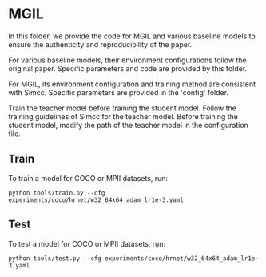 # MGIL
In this folder, we provide the code for MGIL and various baseline models to ensure the authenticity and reproducibility of the paper.


For various baseline models, their environment configurations follow the original paper. Specific parameters and code are provided by this folder.


For MGIL, its environment configuration and training method are consistent with Simcc. Specific parameters are provided in the 'config' folder.


Train the teacher model before training the student model. Follow the training guidelines of Simcc for the teacher model. Before training the student model, modify the path of the teacher model in the configuration file.

## Train
To train a model for COCO or MPII datasets, run:

``` python tools/train.py --cfg experiments/coco/hrnet/w32_64x64_adam_lr1e-3.yaml ```


## Test
To test a model for COCO or MPII datasets, run:

``` python tools/test.py --cfg experiments/coco/hrnet/w32_64x64_adam_lr1e-3.yaml ```



